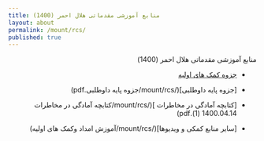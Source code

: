 ```yaml
---
title: منابع آموزشی مقدماتی هلال احمر (1400)
layout: about
permalink: /mount/rcs/
published: true
---
```

<div dir="rtl">
  
منابع آموزشی مقدماتی هلال احمر (1400)




- [جزوه کمک های اولیه](/mount/rcs/2جزوه.pdf)
  
  
- [جزوه پایه داوطلبی](/mount/rcs/جزوه پایه داوطلبی.pdf)

  
- [کتابچه آمادگی در مخاطرات ](/mount/rcs/کتابچه آمادگی در مخاطرات 1400.04.14 (1).pdf)
  
  
- [سایر منابع کمکی و ویدیو‌ها](/mount/rcs/آموزش امداد وکمک های اولیه)


  </div>
  
  
  
  





